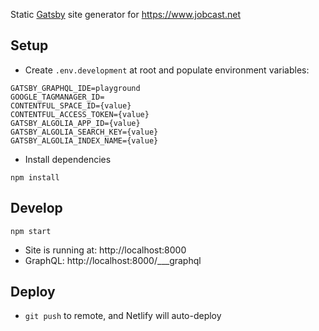 Static [Gatsby](https://www.gatsbyjs.com/) site generator for https://www.jobcast.net

## Setup
* Create `.env.development` at root and populate environment variables:
```
GATSBY_GRAPHQL_IDE=playground
GOOGLE_TAGMANAGER_ID=
CONTENTFUL_SPACE_ID={value}
CONTENTFUL_ACCESS_TOKEN={value}
GATSBY_ALGOLIA_APP_ID={value}
GATSBY_ALGOLIA_SEARCH_KEY={value}
GATSBY_ALGOLIA_INDEX_NAME={value}
```
* Install dependencies
```shell
npm install
```

## Develop
```shell
npm start
```
* Site is running at: http://localhost:8000
* GraphQL: http://localhost:8000/___graphql

## Deploy
* `git push` to remote, and Netlify will auto-deploy
